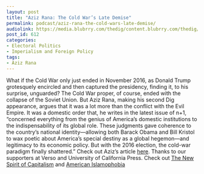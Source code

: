 ```yaml
---
layout: post
title: "Aziz Rana: The Cold War’s Late Demise"
permalink: podcast/aziz-rana-the-cold-wars-late-demise/
audiolink: https://media.blubrry.com/thedig/content.blubrry.com/thedig/The_Dig_-_EP_88_-_Rana.mp3
post_id: 612
categories: 
- Electoral Politics
- Imperialism and Foreign Policy
tags: 
- Aziz Rana
---
```


What if the Cold War only just ended in November 2016, as Donald Trump grotesquely encircled and then captured the presidency, finding it, to his surprise, unguarded? The Cold War proper, of course, ended with the collapse of the Soviet Union. But Aziz Rana, making his second Dig appearance, argues that it was a lot more than the conflict with the Evil Empire. It was a domestic order that, he writes in the latest issue of n+1, “concerned everything from the genius of America’s domestic institutions to the indispensability of its global role. These judgments gave coherence to the country’s national identity—allowing both Barack Obama and Bill Kristol to wax poetic about America’s special destiny as a global hegemon—and legitimacy to its economic policy. But with the 2016 election, the cold-war paradigm finally shattered.” Check out Aziz’s article [here](https://nplusonemag.com/issue-30/politics/goodbye-cold-war/). Thanks to our supporters at Verso and University of California Press. Check out [The New Spirit of Capitalism](versobooks.com/books/2513-the-new-spirit-of-capitalism) and [American Islamophobia](ucpress.edu/book.php?isbn=9780520297791)